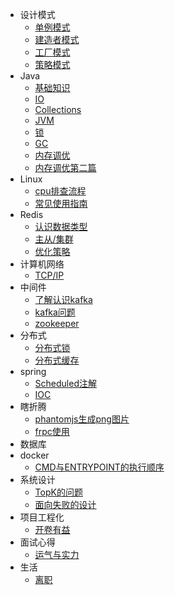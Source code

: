 - 设计模式
  - [单例模式](desgin-pattern/Singleton.md)
  - [建造者模式](desgin-pattern/Builder.md)
  - [工厂模式](desgin-pattern/Factory.md)
  - [策略模式](desgin-pattern/Strategy.md)
- Java
  - [基础知识](Java/基础知识.md)
  - [IO](Java/IO.md)
  - [Collections](Java/Collections.md)  
  - [JVM](Java/JVM.md)
  - [锁](Java/JUC.md)
  - [GC](Java/GC.MD)
  - [内存调优](Java/内存调优.md)
  - [内存调优第二篇](Java/内存调优第二篇.md)
- Linux
  - [cpu排查流程](Llinux/cpuError.md)
  - [常见使用指南](Llinux/guide.md)
- Redis
  - [认识数据类型](Redis/初识.md)
  - [主从/集群](Redis/架构.md)
  - [优化策略](Redis/优化方向.md)
- 计算机网络
  - [TCP/IP](network/base.md)
- 中间件
  - [了解认识kafka](中间件/了解认识kafka.md)
  - [kafka问题](中间件/kafka实战遇到的问题.md)
  - [zookeeper](中间件/zookeeper.md)    
- 分布式
  - [分布式锁](分布式/分布式锁.md) 
  - [分布式缓存](分布式/分布式缓存.md) 
- spring
  - [Scheduled注解](spring/Scheduled注解源码.md)  
  - [IOC](spring/IOC.md)
- 瞎折腾
  - [phantomjs生成png图片](瞎折腾/phantomjs生成png图片.md)
  - [frpc使用](瞎折腾/frpc.md)
- 数据库
- docker
  - [CMD与ENTRYPOINT的执行顺序](docker/CMD与ENTRYPOINT的执行顺序.md)
- 系统设计
  - [TopK的问题](系统设计/TopK.md)
  - [面向失败的设计](系统设计/面向失败的设计.md)
- 项目工程化
  - [开卷有益](项目工程化/Readme.md)  
- 面试心得
  - [运气与实力](面试心得/运气与实力.md)
- 生活
  - [离职](生活/离职.md)  